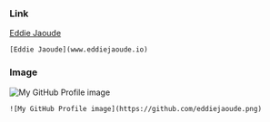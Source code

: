 ### Link

[Eddie Jaoude](www.eddiejaoude.io)
```
[Eddie Jaoude](www.eddiejaoude.io)
```

### Image
![My GitHub Profile image](https://github.com/eddiejaoude.png)
```
![My GitHub Profile image](https://github.com/eddiejaoude.png)
```
